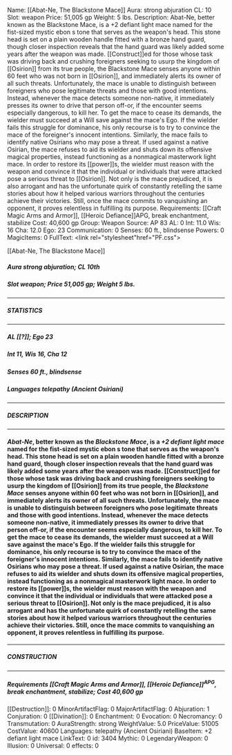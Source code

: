 Name: [[Abat-Ne, The Blackstone Mace]]
Aura: strong abjuration
CL: 10
Slot: weapon
Price: 51,005 gp
Weight: 5 lbs.
Description: Abat-Ne, better known as the Blackstone Mace, is a +2 defiant light mace named for the fist-sized mystic ebon s tone that serves as the weapon's head. This stone head is set on a plain wooden handle fitted with a bronze hand guard, though closer inspection reveals that the hand guard was likely added some years after the weapon was made. [[Construct]]ed for those whose task was driving back and crushing foreigners seeking to usurp the kingdom of [[Osirion]] from its true people, the Blackstone Mace senses anyone within 60 feet who was not born in [[Osirion]], and immediately alerts its owner of all such threats. Unfortunately, the mace is unable to distinguish between foreigners who pose legitimate threats and those with good intentions. Instead, whenever the mace detects someone non-native, it immediately presses its owner to drive that person off-or, if the encounter seems especially dangerous, to kill her. To get the mace to cease its demands, the wielder must succeed at a Will save against the mace's Ego. If the wielder fails this struggle for dominance, his only recourse is to try to convince the mace of the foreigner's innocent intentions. Similarly, the mace fails to identify native Osirians who may pose a threat. If used against a native Osirian, the mace refuses to aid its wielder and shuts down its offensive magical properties, instead functioning as a nonmagical masterwork light mace. In order to restore its [[power]]s, the wielder must reason with the weapon and convince it that the individual or individuals that were attacked pose a serious threat to [[Osirion]]. Not only is the mace prejudiced, it is also arrogant and has the unfortunate quirk of constantly retelling the same stories about how it helped various warriors throughout the centuries achieve their victories. Still, once the mace commits to vanquishing an opponent, it proves relentless in fulfilling its purpose.
Requirements: [[Craft Magic Arms and Armor]], [[Heroic Defiance]]APG, break enchantment, stabilize
Cost: 40,600 gp
Group: Weapon
Source: AP 83
AL: 0
Int: 11.0
Wis: 16
Cha: 12.0
Ego: 23
Communication: 0
Senses: 60 ft., blindsense
Powers: 0
MagicItems: 0
FullText: <link rel="stylesheet"href="PF.css"><div class="heading"><p class="alignleft">[[Abat-Ne, The Blackstone Mace]]</p><div style="clear: both;"></div></div><div><h5><b>Aura </b>strong abjuration; <b>CL </b>10th</h5><h5><b>Slot </b>weapon; <b>Price </b>51,005 gp; <b>Weight </b>5 lbs.</h5></div><hr/><div><h5><b>STATISTICS</b></h5></div><hr/><div><h5><b>AL </b>[[?]]; <b>Ego </b>23</h5><h5><b>Int </b>11, <b>Wis </b>16, <b>Cha </b>12</h5><h5><b>Senses </b>60 ft., blindsense</h5><h5><b>Languages </b>telepathy (Ancient Osiriani)</h5></div><hr/><div><h5><b>DESCRIPTION</b></h5></div><hr/><div><h4><p><i>Abat-Ne</i>, better known as the <i>Blackstone Mace</i>, is a <i>+2 defiant light mace</i> named for the fist-sized mystic ebon s tone that serves as the weapon's head. This stone head is set on a plain wooden handle fitted with a bronze hand guard, though closer inspection reveals that the hand guard was likely added some years after the weapon was made. [[Construct]]ed for those whose task was driving back and crushing foreigners seeking to usurp the kingdom of [[Osirion]] from its true people, the <i>Blackstone Mace</i> senses anyone within 60 feet who was not born in [[Osirion]], and immediately alerts its owner of all such threats. Unfortunately, the mace is unable to distinguish between foreigners who pose legitimate threats and those with good intentions. Instead, whenever the mace detects someone non-native, it immediately presses its owner to drive that person off-or, if the encounter seems especially dangerous, to kill her. To get the mace to cease its demands, the wielder must succeed at a Will save against the mace's Ego. If the wielder fails this struggle for dominance, his only recourse is to try to convince the mace of the foreigner's innocent intentions. Similarly, the mace fails to identify native Osirians who may pose a threat. If used against a native Osirian, the mace refuses to aid its wielder and shuts down its offensive magical properties, instead functioning as a nonmagical masterwork light mace. In order to restore its [[power]]s, the wielder must reason with the weapon and convince it that the individual or individuals that were attacked pose a serious threat to [[Osirion]]. Not only is the mace prejudiced, it is also arrogant and has the unfortunate quirk of constantly retelling the same stories about how it helped various warriors throughout the centuries achieve their victories. Still, once the mace commits to vanquishing an opponent, it proves relentless in fulfilling its purpose.</p></h4></div><hr/><div><h5><b>CONSTRUCTION</b></h5></div><hr/><div><h5><b>Requirements </b>[[Craft Magic Arms and Armor]], [[Heroic Defiance]]<sup>APG</sup>, <i>break enchantment</i>, <i>stabilize</i>; <b>Cost </b>40,600 gp</h5></div>
[[Destruction]]: 0
MinorArtifactFlag: 0
MajorArtifactFlag: 0
Abjuration: 1
Conjuration: 0
[[Divination]]: 0
Enchantment: 0
Evocation: 0
Necromancy: 0
Transmutation: 0
AuraStrength: strong
WeightValue: 5.0
PriceValue: 51005
CostValue: 40600
Languages: telepathy (Ancient Osiriani)
BaseItem: +2 defiant light mace
LinkText: 0
id: 3404
Mythic: 0
LegendaryWeapon: 0
Illusion: 0
Universal: 0
effects: 0

